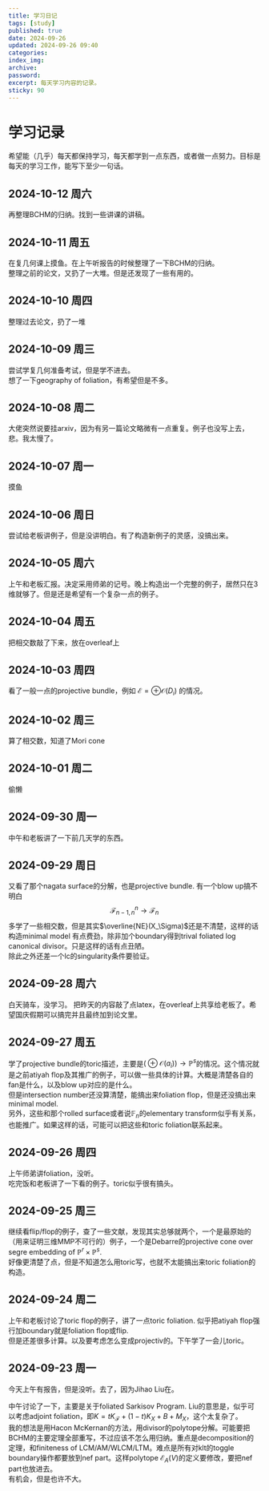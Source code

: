 ```yaml
---
title: 学习日记
tags: [study]
published: true
date: 2024-09-26
updated: 2024-09-26 09:40
categories:
index_img:
archive:
password:
excerpt: 每天学习内容的记录。
sticky: 90
---
```

# 学习记录

希望能（几乎）每天都保持学习，每天都学到一点东西，或者做一点努力。目标是每天的学习工作，能写下至少一句话。
## 2024-10-12 周六 
再整理BCHM的归纳。找到一些讲课的讲稿。
## 2024-10-11 周五
在复几何课上摸鱼。在上午听报告的时候整理了一下BCHM的归纳。  
整理之前的论文，又扔了一大堆。但是还发现了一些有用的。
## 2024-10-10 周四
整理过去论文，扔了一堆
## 2024-10-09 周三
尝试学复几何准备考试，但是学不进去。  
想了一下geography of foliation，有希望但是不多。
## 2024-10-08 周二
大佬突然说要挂arxiv，因为有另一篇论文略微有一点重复。例子也没写上去，悲。我太慢了。
## 2024-10-07 周一
摸鱼
## 2024-10-06 周日
尝试给老板讲例子，但是没讲明白。有了构造新例子的灵感，没搞出来。
## 2024-10-05 周六
上午和老板汇报。决定采用师弟的记号。晚上构造出一个完整的例子，居然只在3维就够了。但是还是希望有一个复杂一点的例子。
## 2024-10-04 周五
把相交数敲了下来，放在overleaf上
## 2024-10-03 周四
看了一般一点的projective bundle，例如
$\mathcal{E}=\oplus \mathcal{O}(D_{i})$
的情况。
## 2024-10-02 周三
算了相交数，知道了Mori cone
## 2024-10-01 周二
偷懒
## 2024-09-30 周一
中午和老板讲了一下前几天学的东西。
## 2024-09-29 周日
又看了那个nagata surface的分解，也是projective bundle. 有一个blow up搞不明白
$$
\mathcal{F}_{n-1,n}^{n} \to \mathcal{F}_n
$$
多学了一些相交数，但是其实$\overline{NE}(X_\Sigma)$还是不清楚，这样的话构造minimal model 有点费劲，除非加个boundary得到trival foliated log canonical divisor。只是这样的话有点丑陋。  
除此之外还差一个lc的singularity条件要验证。
## 2024-09-28 周六
白天骑车，没学习。
把昨天的内容敲了点latex，在overleaf上共享给老板了。希望国庆假期可以搞完并且最终加到论文里。

## 2024-09-27 周五
学了projective bundle的toric描述，主要是$\mathbb(\oplus \mathcal{O}(a_i)) \to \mathbb{P}^s$的情况。这个情况就是之前atiyah flop及其推广的例子，可以做一些具体的计算。大概是清楚各自的fan是什么，以及blow up对应的是什么。  
但是intersection number还没算清楚，能搞出来foliation flop，但是还没搞出来minimal model.  
另外，这些和那个rolled surface或者说$\mathbb{F}_n$的elementary transform似乎有关系，也能推广。如果这样的话，可能可以把这些和toric foliation联系起来。

## 2024-09-26 周四
上午师弟讲foliation，没听。  
吃完饭和老板讲了一下看的例子。toric似乎很有搞头。

## 2024-09-25 周三
继续看flip/flop的例子，查了一些文献，发现其实总够就两个，一个是最原始的（用来证明三维MMP不可行的）例子，一个是Debarre的projective cone over segre embedding of $\mathbb{P}^r\times \mathbb{P}^s$.  
好像更清楚了点，但是不知道怎么用toric写，也就不太能搞出来toric foliation的构造。

## 2024-09-24 周二
上午和老板讨论了toric flop的例子，讲了一点toric foliation. 似乎把atiyah flop强行加boundary就是foliation flop或flip.  
但是还差很多计算。以及要考虑怎么变成projectiv的。下午学了一会儿toric。

## 2024-09-23 周一
今天上午有报告，但是没听。去了，因为Jihao Liu在。

中午讨论了一下，主要是关于foliated Sarkisov Program. Liu的意思是，似乎可以考虑adjoint foliation，即$K=tK_{\mathcal{F}}+(1-t)K_X +B+M_X$，这个太复杂了。  
我的想法是用Hacon McKernan的方法，用divisor的polytope分解。可能要把BCHM的主要定理全部重写，不过应该不怎么用归纳。重点是decomposition的定理，和finiteness of LCM/AM/WLCM/LTM。难点是所有对klt的toggle boundary操作都要放到nef part。这样polytope $\mathcal{E}_A(V)$的定义要修改，要把nef part也放进去。   
有机会，但是也许不大。
